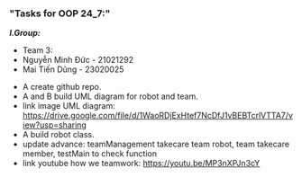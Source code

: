 ### "Tasks for OOP 24_7:"

***I.Group:***
+ Team 3:
+ Nguyễn Minh Đức - 21021292
+ Mai Tiến Dũng - 23020025
- A create github repo.
- A and B build UML diagram for robot and team.
- link image UML diagram: https://drive.google.com/file/d/1WaoRDjExHtef7NcDfJ1vBEBTcrlVTTA7/view?usp=sharing
- A build robot class.
- update advance: teamManagement takecare team robot, team takecare member, testMain to check function
- link youtube how we teamwork: https://youtu.be/MP3nXPJn3cY
